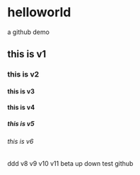 # helloworld
a github demo
## this is v1
### this is v2
#### this is v3
#### this is v4
##### this is v5
###### this is v6
ddd
v8
v9
v10
v11
beta
up
down
test github

